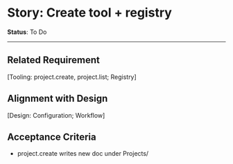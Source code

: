 # Story: Create tool + registry

**Status**: To Do

---

## Related Requirement

[Tooling: project.create, project.list; Registry]

## Alignment with Design

[Design: Configuration; Workflow]

## Acceptance Criteria

- project.create writes new doc under Projects/<Title>.md with initial sections.
- Registry file exists at .project-agent/projects.yaml; list returns entries.
- New document includes frontmatter (title, slug, router_email).
- [ ] User must sign off on functionality before story can be marked complete.

## Tasks

- [ ] Implement initial_sections write with YYYYMMDD.
- [ ] Implement registry CRUD and unique slug enforcement.
- [ ] Implement project.list and reference from registry.

## Notes

- Do not reorganize existing docs.
